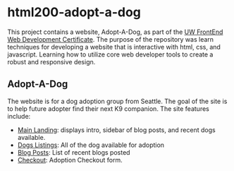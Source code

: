 # html200-adopt-a-dog

This project contains a website, Adopt-A-Dog, as part of the [UW FrontEnd Web Development Certificate](https://www.pce.uw.edu/certificates/front-end-development-with-html-css-and-javascript).  The purpose of the repository was learn techniques for developing a website
that is interactive with html, css, and javascript.  Learning how to utilize core web developer tools to create a robust and responsive design.

## Adopt-A-Dog

The website is for a dog adoption group from Seattle.  The goal of the site is to help future adopter find their next K9 companion.  The site features include:
- [Main Landing](./index.html): displays intro, sidebar of blog posts, and recent dogs available.
- [Dogs Listings](./dogs.html): All of the dog available for adoption
- [Blog Posts](./blog.html): List of recent blogs posted
- [Checkout](./checkout.html): Adoption Checkout form.

